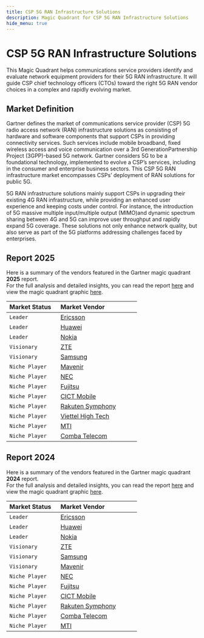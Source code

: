 ```yaml
---
title: CSP 5G RAN Infrastructure Solutions
description: Magic Quadrant for CSP 5G RAN Infrastructure Solutions
hide_menu: true
---
```


# CSP 5G RAN Infrastructure Solutions

This Magic Quadrant helps communications service providers identify and evaluate network equipment providers for their 5G RAN infrastructure. It will guide CSP chief technology officers (CTOs) toward the right 5G RAN vendor choices in a complex and rapidly evolving market.

## Market Definition

Gartner defines the market of communications service provider (CSP) 5G radio access network (RAN) infrastructure solutions as consisting of hardware and software components that support CSPs in providing connectivity services. Such services include mobile broadband, fixed wireless access and voice communication over a 3rd GenerationPartnership Project (3GPP)-based 5G network. Gartner considers 5G to be a foundational technology, implemented to evolve a CSP’s services, including in the consumer and enterprise business sectors. This CSP 5G RAN infrastructure market encompasses CSPs’ deployment of RAN solutions for public 5G.

5G RAN infrastructure solutions mainly support CSPs in upgrading their existing 4G RAN infrastructure, while providing an enhanced user experience and keeping costs under control. For instance, the introduction of 5G massive multiple input/multiple output (MIMO)and dynamic spectrum sharing between 4G and 5G can improve user throughput and rapidly expand 5G coverage. These solutions not only enhance network quality, but also serve as part of the 5G platforms addressing challenges faced by enterprises.

## Report 2025

Here is a summary of the vendors featured in the Gartner magic quadrant **2025** report. <br/>For the full analysis and detailed insights, you can read the report
<a href="/docs/2025/csp-5g-ran-infrastructure-solutions.pdf" target="_blank" rel="noopener noreferrer">here</a>
and view the magic quadrant graphic
<a href="/docs/2025/csp-5g-ran-infrastructure-solutions.png" target="_blank" rel="noopener noreferrer">here</a>.

| Market Status   | Market Vendor                                      |
| --------------- | -------------------------------------------------- |
| `Leader`        | [Ericsson](/vendors/ericsson.md)                   |
| `Leader`        | [Huawei](/vendors/huawei.md)                       |
| `Leader`        | [Nokia](/vendors/nokia.md)                         |
| `Visionary`     | [ZTE](/vendors/zte.md)                             |
| `Visionary`     | [Samsung](/vendors/samsung.md)                     |
| `Niche Player`  | [Mavenir](/vendors/mavenir.md)                     |
| `Niche Player`  | [NEC](/vendors/nec.md)                             |
| `Niche Player`  | [Fujitsu](/vendors/fujitsu.md)                     |
| `Niche Player`  | [CICT Mobile](/vendors/cict-mobile.md)             |
| `Niche Player`  | [Rakuten Symphony](/vendors/rakuten-symphony.md)   |
| `Niche Player`  | [Viettel High Tech](/vendors/viettel-high-tech.md) |
| `Niche Player`  | [MTI](/vendors/mti.md)                             |
| `Niche Player`  | [Comba Telecom](/vendors/comba-telecom.md)         |

## Report 2024

Here is a summary of the vendors featured in the Gartner magic quadrant **2024** report. <br/>For the full analysis and detailed insights, you can read the report
<a href="/docs/2024/csp-5g-ran-infrastructure-solutions.pdf" target="_blank" rel="noopener noreferrer">here</a>
and view the magic quadrant graphic
<a href="/docs/2024/csp-5g-ran-infrastructure-solutions.png" target="_blank" rel="noopener noreferrer">here</a>.

| Market Status   | Market Vendor                                    |
| --------------- | ------------------------------------------------ |
| `Leader`        | [Ericsson](/vendors/ericsson.md)                 |
| `Leader`        | [Huawei](/vendors/huawei.md)                     |
| `Leader`        | [Nokia](/vendors/nokia.md)                       |
| `Visionary`     | [ZTE](/vendors/zte.md)                           |
| `Visionary`     | [Samsung](/vendors/samsung.md)                   |
| `Visionary`     | [Mavenir](/vendors/mavenir.md)                   |
| `Niche Player`  | [NEC](/vendors/nec.md)                           |
| `Niche Player`  | [Fujitsu](/vendors/fujitsu.md)                   |
| `Niche Player`  | [CICT Mobile](/vendors/cict-mobile.md)           |
| `Niche Player`  | [Rakuten Symphony](/vendors/rakuten-symphony.md) |
| `Niche Player`  | [Comba Telecom](/vendors/comba-telecom.md)       |
| `Niche Player`  | [MTI](/vendors/mti.md)                           |
